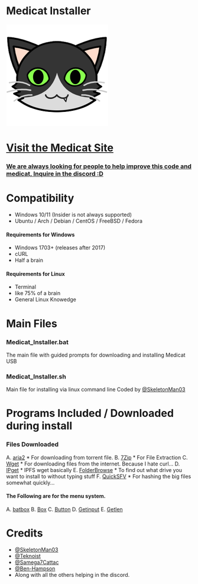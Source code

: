 # Medicat Installer
![Logo](icon.png)

# [Visit the Medicat Site](https://medicatusb.com/)

### [We are always looking for people to help improve this code and medicat, Inquire in the discord :D](https://url.medicatusb.com/discord)

# Compatibility
* Windows 10/11 (Insider is not always supported)
* Ubuntu / Arch / Debian / CentOS / FreeBSD / Fedora

#### Requirements for Windows
* Windows 1703+ (releases after 2017)
* cURL
* Half a brain

#### Requirements for Linux
* Terminal
* like 75% of a brain
* General Linux Knowedge 

# Main Files
### Medicat_Installer.bat
The main file with guided prompts for downloading and installing Medicat USB

### Medicat_Installer.sh
Main file for installing via linux command line
Coded by [@SkeletonMan03](https://github.com/SkeletonMan03)

# Programs Included / Downloaded during install

  ### Files Downloaded
  
  A. [aria2](https://github.com/aria2/aria2)
      * For downloading from torrent file.
  B. [7Zip](https://www.7-zip.org/)
      * For File Extraction
  C. [Wget](https://eternallybored.org/misc/wget/)
      * For downloading files from the internet. Because I hate curl...
  D. [IPget](https://github.com/ipfs/ipget)
      * IPFS wget basically
  E. [FolderBrowse](https://github.com/TheBATeam/FolderBrowse-by-Fatih-Kodak)
      * To find out what drive you want to install to without typing stuff
  F. [QuickSFV](http://www.quicksfv.org/)
      * For hashing the big files somewhat quickly...
      
  #### The Following are for the menu system.
  A. [batbox](https://github.com/TheBATeam/BATBOX-An-Awesome-Batch-Plugin)
  B. [Box](https://github.com/TheBATeam/Box-Function-2.0)
  C. [Button](https://github.com/TheBATeam/Button-Function-2.0-by-Kvc)
  D. [Getinput](https://github.com/TheBATeam/GetInput-By-Aacini)
  E. [Getlen](https://github.com/TheBATeam/Getlen-Function-2.0-by-Kvc)

# Credits
* [@SkeletonMan03](https://github.com/SkeletonMan03)
* [@Teknoist](https://github.com/Teknoist)
* [@Samega7Cattac](https://github.com/Samega7Cattac)
* [@Ben-Hampson](https://github.com/Ben-Hampson)
* Along with all the others helping in the discord.
